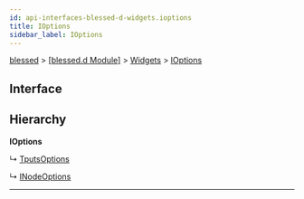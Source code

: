 ```yaml
---
id: api-interfaces-blessed-d-widgets.ioptions
title: IOptions
sidebar_label: IOptions
---
```


[blessed](api-readme.md) > [[blessed.d Module]](api-modules-blessed-d-module.md) > [Widgets](api-modules-blessed-d-widgets.md) > [IOptions](api-interfaces-blessed-d-widgets.ioptions.md)

## Interface

## Hierarchy

**IOptions**

↳  [TputsOptions](api-interfaces-blessed-d-widgets.tputsoptions.md)

↳  [INodeOptions](api-interfaces-blessed-d-widgets.inodeoptions.md)

---

